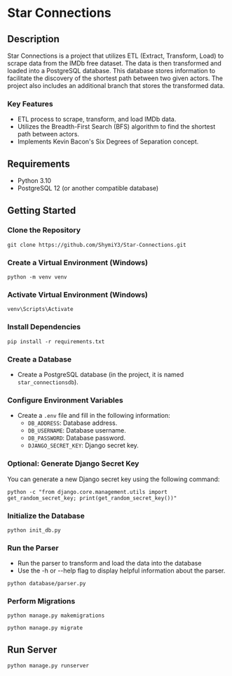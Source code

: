 # Star Connections

## Description
Star Connections is a project that utilizes ETL (Extract, Transform, Load) to scrape data from the IMDb free dataset. The data is then transformed and loaded into a PostgreSQL database. This database stores information to facilitate the discovery of the shortest path between two given actors. The project also includes an additional branch that stores the transformed data.

### Key Features
- ETL process to scrape, transform, and load IMDb data.
- Utilizes the Breadth-First Search (BFS) algorithm to find the shortest path between actors.
- Implements Kevin Bacon's Six Degrees of Separation concept.

## Requirements
- Python 3.10
- PostgreSQL 12 (or another compatible database)

## Getting Started

### Clone the Repository
```
git clone https://github.com/ShymiY3/Star-Connections.git
```
### Create a Virtual Environment (Windows)
```
python -m venv venv
```

### Activate Virtual Environment (Windows)
```
venv\Scripts\Activate
```

### Install Dependencies
```
pip install -r requirements.txt
```

### Create a Database
- Create a PostgreSQL database (in the project, it is named `star_connectionsdb`).

### Configure Environment Variables
- Create a `.env` file and fill in the following information:
  - `DB_ADDRESS`: Database address.
  - `DB_USERNAME`: Database username.
  - `DB_PASSWORD`: Database password.
  - `DJANGO_SECRET_KEY`: Django secret key.

### Optional: Generate Django Secret Key
You can generate a new Django secret key using the following command:
```
python -c "from django.core.management.utils import get_random_secret_key; print(get_random_secret_key())"
```
### Initialize the Database
```
python init_db.py
```
### Run the Parser
- Run the parser to transform and load the data into the database
- Use the -h or --help flag to display helpful information about the parser.
```
python database/parser.py
```
### Perform Migrations
```
python manage.py makemigrations
```
```
python manage.py migrate
```
## Run Server
```
python manage.py runserver
```